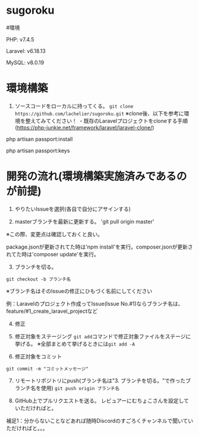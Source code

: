 # sugoroku

#環境

PHP: v7.4.5

Laravel: v6.18.13

MySQL: v8.0.19

# 環境構築

1. ソースコードをローカルに持ってくる。
`git clone https://github.com/lachelier/sugoroku.git`
※clone後、以下を参考に環境を整えてみてください！
・既存のLaravelプロジェクトをcloneする手順(https://php-junkie.net/framework/laravel/laravel-clone/)

php artisan passport:install

php artisan passport:keys

# 開発の流れ(環境構築実施済みであるのが前提)

1. やりたいIssueを選択(各自で自分にアサインする)

2. masterブランチを最新に更新する。
'git pull origin master'

※この際、変更点は確認しておくと良い。

package.jsonが更新されてた時は'npm install'を実行。composer.jsonが更新されてた時は'composer update'を実行。

3. ブランチを切る。

`git checkout -b ブランチ名`

※ブランチ名はそのIssueの修正にひもづく名前にしてください

例：Laravelのプロジェクト作成ってIssue(Issue No.#1)ならブランチ名は、feature/#1_create_laravel_projectなど

4. 修正

5. 修正対象をステージング
`git add`コマンドで修正対象ファイルをステージに挙げる。
※全部まとめて挙げるときには`git add -A`

6. 修正対象をコミット

`git commit -m "コミットメッセージ"`

7. リモートリポジトリにpush(ブランチ名は"3. ブランチを切る。"で作ったブランチ名を使用)
`git push origin ブランチ名`

8. GitHub上でプルリクエストを送る。
レビュアーにむちょこさんを設定していただければと。

補足1：分からないことなどあれば随時Discordのすごろくチャンネルで聞いていただければと。。。
